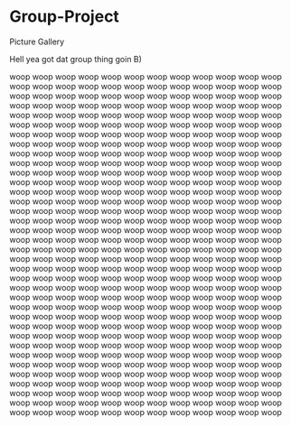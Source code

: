 Group-Project
=============

Picture Gallery

Hell yea got dat group thing goin B)


woop woop woop woop woop woop woop woop woop woop woop woop woop woop woop woop woop woop woop woop woop woop woop woop woop woop woop woop woop woop woop woop woop woop woop woop woop woop woop woop woop woop woop woop woop woop woop woop woop woop woop woop woop woop woop woop woop woop woop woop woop woop woop woop woop woop woop woop woop woop woop woop woop woop woop woop woop woop woop woop woop woop woop woop woop woop woop woop woop woop woop woop woop woop woop woop woop woop woop woop woop woop woop woop woop woop woop woop woop woop woop woop woop woop woop woop woop woop woop woop woop woop woop woop woop woop woop woop woop woop woop woop woop woop woop woop woop woop woop woop woop woop woop woop woop woop woop woop woop woop woop woop woop woop woop woop woop woop woop woop woop woop woop woop woop woop woop woop woop woop woop woop woop woop woop woop woop woop woop woop woop woop woop woop woop woop woop woop woop woop woop woop woop woop woop woop woop woop woop woop woop woop woop woop woop woop woop woop woop woop woop woop woop woop woop woop woop woop woop woop woop woop woop woop woop woop woop woop woop woop woop woop woop woop woop woop woop woop woop woop woop woop woop woop woop woop woop woop woop woop woop woop woop woop woop woop woop woop woop woop woop woop woop woop woop woop woop woop woop woop woop woop woop woop woop woop woop woop woop woop woop woop woop woop woop woop woop woop woop woop woop woop woop woop woop woop woop woop woop woop woop woop woop woop woop woop woop woop woop woop woop woop woop woop woop woop woop woop woop woop woop woop woop woop woop woop woop woop woop woop woop woop woop woop woop woop woop woop woop woop woop woop woop woop woop woop woop woop woop woop woop woop woop woop woop woop woop woop woop woop woop woop woop woop woop woop woop woop woop woop woop woop woop woop woop woop woop woop woop woop woop woop woop woop woop woop woop woop woop woop woop woop woop woop woop woop woop woop woop woop woop woop woop woop woop woop woop woop woop woop woop woop woop woop woop woop woop woop woop woop woop woop woop woop woop woop woop woop woop woop woop woop 
